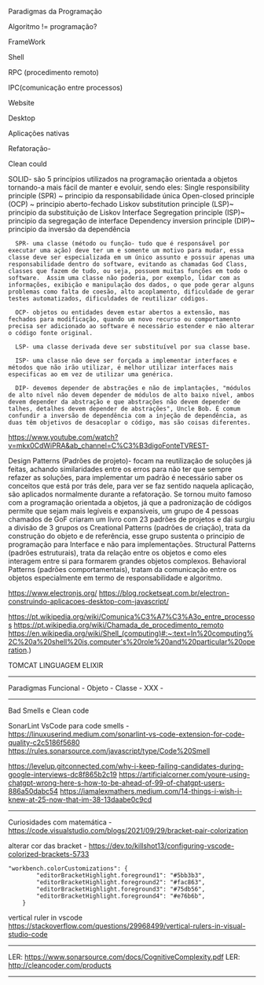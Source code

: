 
Paradigmas da Programação

Algoritmo != programação?

FrameWork

Shell

RPC (procedimento remoto)

IPC(comunicação entre processos)

Website 

Desktop

Aplicações nativas

Refatoração- 

Clean could

SOLID- são 5 princípios utilizados na programação orientada a objetos tornando-a mais fácil de manter e evoluir, sendo eles:
	Single responsibility principle (SPR) ~ principio da responsabilidade única
	Open-closed principle (OCP) ~ principio aberto-fechado
	Liskov substitution principle (LSP)~ principio da substituição de Liskov
	Interface Segregation principle (ISP)~ principio da segregação de interface
	Dependency inversion principle (DIP)~ principio da inversão da dependência

	  SPR- uma classe (método ou função- tudo que é responsável por executar uma ação) deve ter um e somente um motivo para mudar, essa classe deve ser especializada em um único assunto e possuir apenas uma responsabilidade dentro do software, evitando as chamadas God Class, classes que fazem de tudo, ou seja, possuem muitas funções em todo o software.  Assim uma classe não poderia, por exemplo, lidar com as informações, exibição e manipulação dos dados, o que pode gerar alguns problemas como falta de coesão, alto acoplamento, dificuldade de gerar testes automatizados, dificuldades de reutilizar códigos.
	
	  OCP- objetos ou entidades devem estar abertos a extensão, mas fechados para modificação, quando um novo recurso ou comportamento precisa ser adicionado ao software é necessário estender e não alterar o código fonte original.
	
	  LSP- uma classe derivada deve ser substituível por sua classe base.
	
	  ISP- uma classe não deve ser forçada a implementar interfaces e métodos que não irão utilizar, é melhor utilizar interfaces mais especificas ao em vez de utilizar uma genérica.
	
	  DIP- devemos depender de abstrações e não de implantações, "módulos de alto nível não devem depender de módulos de alto baixo nível, ambos devem depender da abstração e que abstrações não devem depender de talhes, detalhes devem depender de abstrações", Uncle Bob. É comum confundir a inversão de dependência com a injeção de dependência, as duas têm objetivos de desacoplar o código, mas são coisas diferentes.
	
https://www.youtube.com/watch?v=mkx0CdWiPRA&ab_channel=C%C3%B3digoFonteTVREST-

Design Patterns (Padrões de projeto)- focam na reutilização de soluções já feitas, achando similaridades entre os erros para não ter que sempre refazer as soluções, para implementar um padrão é necessário saber os conceitos que está por trás dele, para ver se faz sentido naquela aplicação, são aplicados normalmente durante a refatoração. Se tornou muito famoso com a programação orientada a objetos, já que a padronização de códigos permite que sejam mais legíveis e expansíveis, um grupo de 4 pessoas chamados de GoF criaram um livro com 23 padrões de projetos e dai surgiu a divisão de 3 grupos os Creational Patterns (padrões de criação), trata da construção do objeto e de referência, esse grupo sustenta o principio de programação para Interface e não para implementações. Structural Patterns (padrões estruturais), trata da relação entre os objetos e como eles interagem entre si para formarem grandes objetos complexos. Behavioral Patterns (padrões comportamentais), tratam da comunicação entre os objetos especialmente em termo de responsabilidade e algoritmo.

https://www.electronjs.org/
https://blog.rocketseat.com.br/electron-construindo-aplicacoes-desktop-com-javascript/


https://pt.wikipedia.org/wiki/Comunica%C3%A7%C3%A3o_entre_processos
https://pt.wikipedia.org/wiki/Chamada_de_procedimento_remoto
https://en.wikipedia.org/wiki/Shell_(computing)#:~:text=In%20computing%2C%20a%20shell%20is,computer's%20role%20and%20particular%20operation.)



TOMCAT
LINGUAGEM ELIXIR

---
Paradigmas
Funcional -
Objeto -
Classe - 
XXX -

---
Bad Smells e Clean code

SonarLint VsCode para code smells - https://linuxuserind.medium.com/sonarlint-vs-code-extension-for-code-quality-c2c5186f5680
https://rules.sonarsource.com/javascript/type/Code%20Smell



https://levelup.gitconnected.com/why-i-keep-failing-candidates-during-google-interviews-dc8f865b2c19
https://artificialcorner.com/youre-using-chatgpt-wrong-here-s-how-to-be-ahead-of-99-of-chatgpt-users-886a50dabc54
https://iamalexmathers.medium.com/14-things-i-wish-i-knew-at-25-now-that-im-38-13daabe0c9cd

---
Curiosidades com matemática - https://code.visualstudio.com/blogs/2021/09/29/bracket-pair-colorization

alterar cor das bracket - https://dev.to/killshot13/configuring-vscode-colorized-brackets-5733
```
"workbench.colorCustomizations": {
        "editorBracketHighlight.foreground1": "#5bb3b3",
        "editorBracketHighlight.foreground2": "#fac863",
        "editorBracketHighlight.foreground3": "#75db56",
        "editorBracketHighlight.foreground4": "#e76b6b",
    }
```

vertical ruler  in vscode https://stackoverflow.com/questions/29968499/vertical-rulers-in-visual-studio-code

---

LER: https://www.sonarsource.com/docs/CognitiveComplexity.pdf
LER: http://cleancoder.com/products

---
